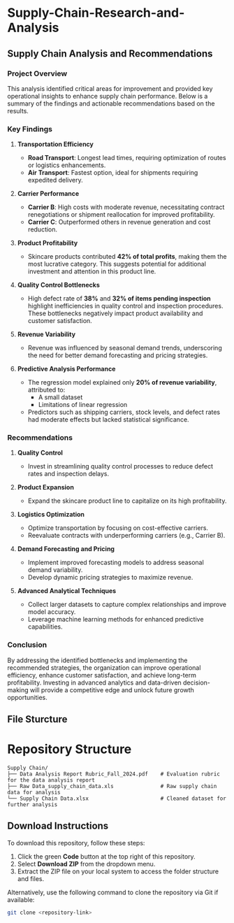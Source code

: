 # Supply-Chain-Research-and-Analysis


## Supply Chain Analysis and Recommendations

### Project Overview
This analysis identified critical areas for improvement and provided key operational insights to enhance supply chain performance. Below is a summary of the findings and actionable recommendations based on the results.

### Key Findings
1. **Transportation Efficiency**  
   - **Road Transport**: Longest lead times, requiring optimization of routes or logistics enhancements.  
   - **Air Transport**: Fastest option, ideal for shipments requiring expedited delivery.  

2. **Carrier Performance**  
   - **Carrier B**: High costs with moderate revenue, necessitating contract renegotiations or shipment reallocation for improved profitability.  
   - **Carrier C**: Outperformed others in revenue generation and cost reduction.  

3. **Product Profitability**  
   - Skincare products contributed **42% of total profits**, making them the most lucrative category. This suggests potential for additional investment and attention in this product line.  

4. **Quality Control Bottlenecks**  
   - High defect rate of **38%** and **32% of items pending inspection** highlight inefficiencies in quality control and inspection procedures. These bottlenecks negatively impact product availability and customer satisfaction.  

5. **Revenue Variability**  
   - Revenue was influenced by seasonal demand trends, underscoring the need for better demand forecasting and pricing strategies.  

6. **Predictive Analysis Performance**  
   - The regression model explained only **20% of revenue variability**, attributed to:  
     - A small dataset  
     - Limitations of linear regression  
   - Predictors such as shipping carriers, stock levels, and defect rates had moderate effects but lacked statistical significance.  

### Recommendations
1. **Quality Control**  
   - Invest in streamlining quality control processes to reduce defect rates and inspection delays.  

2. **Product Expansion**  
   - Expand the skincare product line to capitalize on its high profitability.  

3. **Logistics Optimization**  
   - Optimize transportation by focusing on cost-effective carriers.  
   - Reevaluate contracts with underperforming carriers (e.g., Carrier B).  

4. **Demand Forecasting and Pricing**  
   - Implement improved forecasting models to address seasonal demand variability.  
   - Develop dynamic pricing strategies to maximize revenue.  

5. **Advanced Analytical Techniques**  
   - Collect larger datasets to capture complex relationships and improve model accuracy.  
   - Leverage machine learning methods for enhanced predictive capabilities.  

### Conclusion
By addressing the identified bottlenecks and implementing the recommended strategies, the organization can improve operational efficiency, enhance customer satisfaction, and achieve long-term profitability. Investing in advanced analytics and data-driven decision-making will provide a competitive edge and unlock future growth opportunities.


## File Sturcture
# Repository Structure

```plaintext
Supply Chain/
├── Data Analysis Report Rubric_Fall_2024.pdf    # Evaluation rubric for the data analysis report
├── Raw Data_supply_chain_data.xls               # Raw supply chain data for analysis
└── Supply Chain Data.xlsx                       # Cleaned dataset for further analysis
```


## Download Instructions
To download this repository, follow these steps:

1. Click the green **Code** button at the top right of this repository.
2. Select **Download ZIP** from the dropdown menu.
3. Extract the ZIP file on your local system to access the folder structure and files.

Alternatively, use the following command to clone the repository via Git if available:
```bash
git clone <repository-link>
```
